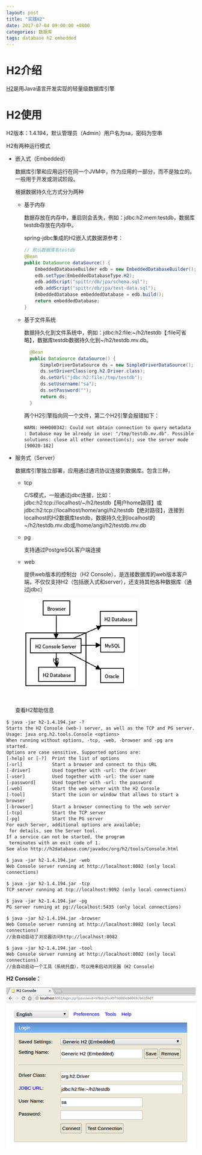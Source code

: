 ```yaml
---
layout: post
title: "实践H2"
date: 2017-07-04 09:00:00 +0800
categories: 数据库
tags: database h2 embedded
---
```


# H2介绍

[H2](http://www.h2database.com)是用Java语言开发实现的轻量级数据库引擎

# H2使用



H2版本：1.4.194，默认管理员（Admin）用户名为sa，密码为空串

H2有两种运行模式

- 嵌入式（Embedded）

  数据库引擎和应用运行在同一个JVM中，作为应用的一部分，而不是独立的。一般用于开发或测试阶段。

  根据数据持久化方式分为两种

  - 基于内存

    数据存放在内存中，重启则会丢失，例如：jdbc:h2:mem:testdb，数据库testdb存放在内存中。

    spring-jdbc集成的H2嵌入式数据源参考：

    ```java
    // 默认数据库名testdb
    @Bean
    public DataSource dataSource() {
        EmbeddedDatabaseBuilder edb = new EmbeddedDatabaseBuilder();
        edb.setType(EmbeddedDatabaseType.H2);
        edb.addScript("spittr/db/jpa/schema.sql");
        edb.addScript("spittr/db/jpa/test-data.sql");
        EmbeddedDatabase embeddedDatabase = edb.build();
        return embeddedDatabase;
    }
    ```

  - 基于文件系统

    数据持久化到文件系统中，例如：jdbc:h2:file:~/h2/testdb【:file可省略】，数据库testdb数据持久化到~/h2/testdb.mv.db。

    ```java
      @Bean
      public DataSource dataSource() {
    	  SimpleDriverDataSource ds = new SimpleDriverDataSource();
    	  ds.setDriverClass(org.h2.Driver.class);
    	  ds.setUrl("jdbc:h2:file:/tmp/testdb");
    	  ds.setUsername("sa");
    	  ds.setPassword("");
    	  return ds;
      }
    ```

    两个H2引擎指向同一个文件，第二个H2引擎会报错如下：

    ```
    WARN: HHH000342: Could not obtain connection to query metadata : Database may be already in use: "/tmp/testdb.mv.db". Possible solutions: close all other connection(s); use the server mode [90020-182]
    ```

- 服务式（Server）

  数据库引擎独立部署，应用通过通讯协议连接到数据库。包含三种，

  - tcp

    C/S模式，一般通过jdbc连接，比如：jdbc:h2:tcp://localhost/~/h2/testdb【用户home路径】或jdbc:h2:tcp://localhost/home/angi/h2/testdb【绝对路径】，连接到localhost的H2数据库testdb，数据持久化到localhost的~/h2/testdb.mv.db或/home/angi/h2/testdb.mv.db

  - pg

    支持通过PostgreSQL客户端连接

  - web

    提供web版本的控制台（H2 Console），是连接数据库的web版本客户端，不仅仅支持H2（包括嵌入式和server），还支持其他各种数据库（通过jdbc）

    ![H2 Console Server](/images/h2-console-server.png)

  ​

  查看H2帮助信息

```shell
$ java -jar h2-1.4.194.jar -?
Starts the H2 Console (web-) server, as well as the TCP and PG server.
Usage: java org.h2.tools.Console <options>
When running without options, -tcp, -web, -browser and -pg are started.
Options are case sensitive. Supported options are:
[-help] or [-?]  Print the list of options
[-url]           Start a browser and connect to this URL
[-driver]        Used together with -url: the driver
[-user]          Used together with -url: the user name
[-password]      Used together with -url: the password
[-web]           Start the web server with the H2 Console
[-tool]          Start the icon or window that allows to start a browser
[-browser]       Start a browser connecting to the web server
[-tcp]           Start the TCP server
[-pg]            Start the PG server
For each Server, additional options are available;
 for details, see the Server tool.
If a service can not be started, the program
 terminates with an exit code of 1.
See also http://h2database.com/javadoc/org/h2/tools/Console.html
```



```
$ java -jar h2-1.4.194.jar -web
Web Console server running at http://localhost:8082 (only local connections)
```



```
$ java -jar h2-1.4.194.jar -tcp
TCP server running at tcp://localhost:9092 (only local connections)
```



```
$ java -jar h2-1.4.194.jar -pg
PG server running at pg://localhost:5435 (only local connections)
```



```
$ java -jar h2-1.4.194.jar -browser
Web Console server running at http://localhost:8082 (only local connections)
//会自动启动了浏览器访问http://localhost:8082
```



```
$ java -jar h2-1.4.194.jar -tool
Web Console server running at http://localhost:8082 (only local connections)
//会自动启动一个工具（系统托盘），可以用来启动浏览器（H2 Console）
```

**H2 Console：**

![H2 Console](/images/h2-console.png)
